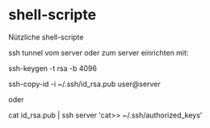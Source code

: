 # shell-scripte
Nützliche shell-scripte

ssh tunnel vom server oder zum server
einrichten mit:

ssh-keygen -t rsa -b 4096 

ssh-copy-id -i ~/.ssh/id_rsa.pub user@server 

oder

cat id_rsa.pub | ssh server 'cat>> ~/.ssh/authorized_keys'
